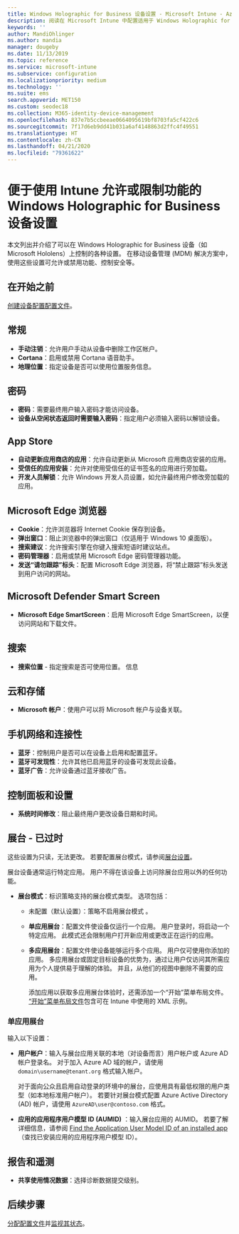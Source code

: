 ```yaml
---
title: Windows Holographic for Business 设备设置 - Microsoft Intune - Azure | Microsoft Docs
description: 阅读在 Microsoft Intune 中配置适用于 Windows Holographic for Business 的设备限制的相关信息并进行配置，包括注销、地理位置、密码、从应用商店安装应用、Microsoft Edge 中的 Cookie 和弹出窗口、Microsoft Defender、搜索、云和存储、蓝牙连接、系统时间，以及 Azure 中的使用情况数据。
keywords: ''
author: MandiOhlinger
ms.author: mandia
manager: dougeby
ms.date: 11/13/2019
ms.topic: reference
ms.service: microsoft-intune
ms.subservice: configuration
ms.localizationpriority: medium
ms.technology: ''
ms.suite: ems
search.appverid: MET150
ms.custom: seodec18
ms.collection: M365-identity-device-management
ms.openlocfilehash: 837e7b5ccbeeae0664095619bf8703fa5cf422c6
ms.sourcegitcommit: 7f17d6eb9dd41b031a6af4148863d2ffc4f49551
ms.translationtype: HT
ms.contentlocale: zh-CN
ms.lasthandoff: 04/21/2020
ms.locfileid: "79361622"
---
```

# <a name="windows-holographic-for-business-device-settings-to-allow-or-restrict-features-using-intune"></a>便于使用 Intune 允许或限制功能的 Windows Holographic for Business 设备设置



本文列出并介绍了可以在 Windows Holographic for Business 设备（如 Microsoft Hololens）上控制的各种设置。 在移动设备管理 (MDM) 解决方案中，使用这些设置可允许或禁用功能、控制安全等。

## <a name="before-you-begin"></a>在开始之前

[创建设备配置配置文件](device-restrictions-configure.md#create-the-profile)。

## <a name="general"></a>常规

- **手动注销**：允许用户手动从设备中删除工作区帐户。
- **Cortana**：启用或禁用 Cortana 语音助手。
- **地理位置**：指定设备是否可以使用位置服务信息。

## <a name="password"></a>密码

- **密码**：需要最终用户输入密码才能访问设备。
- **设备从空闲状态返回时需要输入密码**：指定用户必须输入密码以解锁设备。

## <a name="app-store"></a>App Store

- **自动更新应用商店的应用**：允许自动更新从 Microsoft 应用商店安装的应用。
- **受信任的应用安装**：允许对使用受信任的证书签名的应用进行旁加载。
- **开发人员解锁**：允许 Windows 开发人员设置，如允许最终用户修改旁加载的应用。

## <a name="microsoft-edge-browser"></a>Microsoft Edge 浏览器

- **Cookie**：允许浏览器将 Internet Cookie 保存到设备。
- **弹出窗口**：阻止浏览器中的弹出窗口（仅适用于 Windows 10 桌面版）。
- **搜索建议**：允许搜索引擎在你键入搜索短语时建议站点。
- **密码管理器**：启用或禁用 Microsoft Edge 密码管理器功能。
- **发送“请勿跟踪”标头**：配置 Microsoft Edge 浏览器，将“禁止跟踪”标头发送到用户访问的网站。

## <a name="microsoft-defender-smart-screen"></a>Microsoft Defender Smart Screen

- **Microsoft Edge SmartScreen**：启用 Microsoft Edge SmartScreen，以便访问网站和下载文件。

## <a name="search"></a>搜索

- **搜索位置** - 指定搜索是否可使用位置。 信息

## <a name="cloud-and-storage"></a>云和存储

- **Microsoft 帐户**：使用户可以将 Microsoft 帐户与设备关联。

## <a name="cellular-and-connectivity"></a>手机网络和连接性

- **蓝牙**：控制用户是否可以在设备上启用和配置蓝牙。
- **蓝牙可发现性**：允许其他已启用蓝牙的设备可发现此设备。
- **蓝牙广告**：允许设备通过蓝牙接收广告。

## <a name="control-panel-and-settings"></a>控制面板和设置

- **系统时间修改**：阻止最终用户更改设备日期和时间。

## <a name="kiosk---obsolete"></a>展台 - 已过时

这些设置为只读，无法更改。 若要配置展台模式，请参阅[展台设置](kiosk-settings-holographic.md)。

展台设备通常运行特定应用。 用户不得在该设备上访问除展台应用以外的任何功能。

- **展台模式**：标识策略支持的展台模式类型。 选项包括：

  - 未配置（默认设置）：策略不启用展台模式  。 
  - **单应用展台**：配置文件使设备仅运行一个应用。 用户登录时，将启动一个特定应用。 此模式还会限制用户打开新应用或更改正在运行的应用。
  - **多应用展台**：配置文件使设备能够运行多个应用。 用户仅可使用你添加的应用。 多应用展台或固定目标设备的优势为，通过让用户仅访问其所需应用为个人提供易于理解的体验。 并且，从他们的视图中删除不需要的应用。 
  
    添加应用以获取多应用展台体验时，还需添加一个“开始”菜单布局文件。 [“开始”菜单布局文件](/hololens/hololens-kiosk#start-layout-file-for-mdm-intune-and-others)包含可在 Intune 中使用的 XML 示例。 

### <a name="single-app-kiosks"></a>单应用展台

输入以下设置：

- **用户帐户**：输入与展台应用关联的本地（对设备而言）用户帐户或 Azure AD 帐户登录名。 对于加入 Azure AD 域的帐户，请使用 `domain\username@tenant.org` 格式输入帐户。 

    对于面向公众且启用自动登录的环境中的展台，应使用具有最低权限的用户类型（如本地标准用户帐户）。 若要针对展台模式配置 Azure Active Directory (AD) 帐户，请使用 `AzureAD\user@contoso.com` 格式。

- **应用的应用程序用户模型 ID (AUMID)** ：输入展台应用的 AUMID。 若要了解详细信息，请参阅 [Find the Application User Model ID of an installed app](https://docs.microsoft.com/windows-hardware/customize/enterprise/find-the-application-user-model-id-of-an-installed-app)（查找已安装应用的应用程序用户模型 ID）。

## <a name="reporting-and-telemetry"></a>报告和遥测

- **共享使用情况数据**：选择诊断数据提交级别。

## <a name="next-steps"></a>后续步骤

[分配配置文件](device-profile-assign.md)并[监视其状态](device-profile-monitor.md)。
